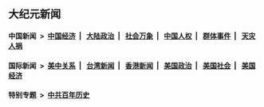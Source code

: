 ## 大纪元新闻

#### 中国新闻 &nbsp;>&nbsp; [中国经济](indexes/ncid283/README.md?10250045) &nbsp;| &nbsp; [大陆政治](indexes/ncid277/README.md?10250045) &nbsp;| &nbsp; [社会万象](indexes/ncid282/README.md?10250045) &nbsp;| &nbsp; [中国人权](indexes/ncid278/README.md?10250045) &nbsp;| &nbsp; [群体事件](indexes/ncid279/README.md?10250045) &nbsp;| &nbsp; [天灾人祸](indexes/ncid280/README.md?10250045)

#### 国际新闻 &nbsp;>&nbsp; [美中关系](indexes/nf1412576/README.md?10250045) &nbsp;| &nbsp; [台湾新闻](indexes/ncid1349361/README.md?10250045) &nbsp;| &nbsp; [香港新闻](indexes/ncid1349362/README.md?10250045) &nbsp;| &nbsp; [美国政治](indexes/ncid1078159/README.md?10250045) &nbsp;| &nbsp; [美国社会](indexes/ncid1078160/README.md?10250045) &nbsp;| &nbsp; [美国经济](indexes/ncid1078158/README.md?10250045)

#### 特别专题 &nbsp;>&nbsp; [中共百年历史](https://github.com/easy2view/epoch-special/blob/master/README.md?10250045)  
